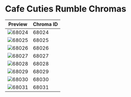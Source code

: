 # Cafe Cuties Rumble Chromas

| Preview | Chroma ID |
|---------|-----------|
| ![68024](https://raw.communitydragon.org/latest/plugins/rcp-be-lol-game-data/global/default/v1/champion-chroma-images/68/68024.png) | 68024 |
| ![68025](https://raw.communitydragon.org/latest/plugins/rcp-be-lol-game-data/global/default/v1/champion-chroma-images/68/68025.png) | 68025 |
| ![68026](https://raw.communitydragon.org/latest/plugins/rcp-be-lol-game-data/global/default/v1/champion-chroma-images/68/68026.png) | 68026 |
| ![68027](https://raw.communitydragon.org/latest/plugins/rcp-be-lol-game-data/global/default/v1/champion-chroma-images/68/68027.png) | 68027 |
| ![68028](https://raw.communitydragon.org/latest/plugins/rcp-be-lol-game-data/global/default/v1/champion-chroma-images/68/68028.png) | 68028 |
| ![68029](https://raw.communitydragon.org/latest/plugins/rcp-be-lol-game-data/global/default/v1/champion-chroma-images/68/68029.png) | 68029 |
| ![68030](https://raw.communitydragon.org/latest/plugins/rcp-be-lol-game-data/global/default/v1/champion-chroma-images/68/68030.png) | 68030 |
| ![68031](https://raw.communitydragon.org/latest/plugins/rcp-be-lol-game-data/global/default/v1/champion-chroma-images/68/68031.png) | 68031 |